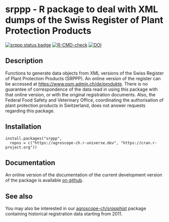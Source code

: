 # srppp - R package to deal with XML dumps of the Swiss Register of Plant Protection Products

<!-- badges: start -->
[![srppp status badge](https://agroscope-ch.r-universe.dev/badges/srppp)](https://agroscope-ch.r-universe.dev/ui/#package:srppp)
[![R-CMD-check](https://github.com/agroscope-ch/srppp/actions/workflows/R-CMD-check.yaml/badge.svg)](https://github.com/agroscope-ch/srppp/actions/workflows/R-CMD-check.yaml)
[![DOI](https://zenodo.org/badge/832080563.svg)](https://doi.org/10.5281/zenodo.13993340)
<!-- badges: end -->

## Description

Functions to generate data objects from XML versions of the Swiss
Register of Plant Protection Products (SRPPP). An online version of the
register can be accessed at <https://www.psm.admin.ch/de/produkte>. There is no
guarantee of correspondence of the data read in using this package with that
online version, or with the original registration documents.  Also, the
Federal Food Safety and Veterinary Office, coordinating the authorisation of
plant protection products in Switzerland, does not answer requests regarding
this package. 

## Installation

```
install.packages("srppp",
  repos = c("https://agroscope-ch.r-universe.dev", "https://cran.r-project.org"))
```

## Documentation

An online version of the documentation of the current development version of
the package is available [on github](https://agroscope-ch.github.io/srppp).

## See also

You may also be interested in our
[agroscope-ch/srppphist](https://github.com/agroscope-ch/srppphist) package containing
historical registration data starting from 2011.
